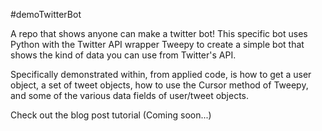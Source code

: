 #demoTwitterBot

A repo that shows anyone can make a twitter bot! This specific bot uses Python with the Twitter API wrapper Tweepy to create a simple bot that shows the kind of data you can use from Twitter's API.

Specifically demonstrated within, from applied code, is how to get a user object, a set of tweet objects, how to use the Cursor method of Tweepy, and some of the various data fields of user/tweet objects.

Check out the blog post tutorial (Coming soon...)
